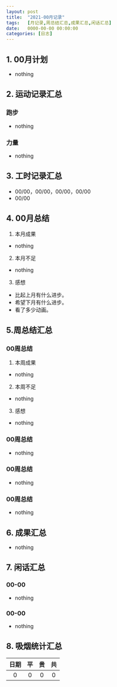 ```yaml
---
layout: post
title:  "2021-00月记录"
tags:   [月记录,周总结汇总,成果汇总,闲话汇总]
date:   0000-00-00 00:00:00
categories: [日志]
---
```

## 1. 00月计划
- nothing

## 2. 运动记录汇总
### 跑步
- nothing

### 力量
- nothing

## 3. 工时记录汇总
- 00/00，00/00，00/00，00/00
- 00/00

## 4. 00月总结
1. 本月成果
- nothing

2. 本月不足
- nothing

3. 感想
- 比起上月有什么进步。
- 希望下月有什么进步。
- 看了多少动画。

## 5.周总结汇总
### 00周总结
1. 本周成果
- nothing

2. 本周不足
- nothing

3. 感想
- nothing

### 00周总结
- nothing

### 00周总结
- nothing

### 00周总结
- nothing

## 6. 成果汇总
- nothing

## 7. 闲话汇总
### 00-00
- nothing

### 00-00
- nothing

## 8. 吸烟统计汇总  

| 日期 | 平 | 贵 | 共 |
|:--:|:--:|:--:|:--:|
| 0  | 0  | 0  | 0 |
